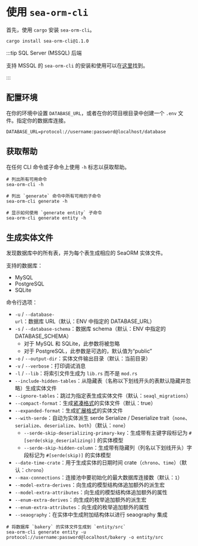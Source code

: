 # 使用 `sea-orm-cli`

首先，使用 `cargo` 安装 `sea-orm-cli`。

```shell
cargo install sea-orm-cli@1.1.0
```

:::tip SQL Server (MSSQL) 后端

支持 MSSQL 的 `sea-orm-cli` 的安装和使用可以在[这里](https://www.sea-ql.org/SeaORM-X/docs/generate-entity/sea-orm-cli/)找到。

:::

## 配置环境

在你的环境中设置 `DATABASE_URL`，或者在你的项目根目录中创建一个 `.env` 文件。指定你的数据库连接。

```env title=".env"
DATABASE_URL=protocol://username:password@localhost/database
```

## 获取帮助

在任何 CLI 命令或子命令上使用 `-h` 标志以获取帮助。

```shell
# 列出所有可用命令
sea-orm-cli -h

# 列出 `generate` 命令中所有可用的子命令
sea-orm-cli generate -h

# 显示如何使用 `generate entity` 子命令
sea-orm-cli generate entity -h
```

## 生成实体文件

发现数据库中的所有表，并为每个表生成相应的 SeaORM 实体文件。

支持的数据库：
- MySQL
- PostgreSQL
- SQLite

命令行选项：
- `-u` / `--database-url`：数据库 URL（默认：ENV 中指定的 DATABASE_URL）
- `-s` / `--database-schema`：数据库 schema（默认：ENV 中指定的 DATABASE_SCHEMA）
    - 对于 MySQL 和 SQLite，此参数将被忽略
    - 对于 PostgreSQL，此参数是可选的，默认值为“public”
- `-o` / `--output-dir`：实体文件输出目录（默认：当前目录）
- `-v` / `--verbose`：打印调试消息
- `-l` / `--lib`：将索引文件生成为 `lib.rs` 而不是 `mod.rs`
- `--include-hidden-tables`：从隐藏表（名称以下划线开头的表默认隐藏并忽略）生成实体文件
- `--ignore-tables`：跳过为指定表生成实体文件（默认：`seaql_migrations`）
- `--compact-format`：生成[紧凑格式](04-generate-entity/02-entity-format.md)的实体文件（默认：true）
- `--expanded-format`：生成[扩展格式](12-internal-design/05-expanded-entity-format.md)的实体文件
- `--with-serde`：自动为实体派生 serde Serialize / Deserialize trait（`none`、`serialize`、`deserialize`、`both`）（默认：`none`）
    - `--serde-skip-deserializing-primary-key`：生成带有主键字段标记为 `#[serde(skip_deserializing)]` 的实体模型
    - `--serde-skip-hidden-column`：生成带有隐藏列（列名以下划线开头）字段标记为 `#[serde(skip)]` 的实体模型
- `--date-time-crate`：用于生成实体的日期时间 crate（`chrono`、`time`）（默认：`chrono`）
- `--max-connections`：连接池中要初始化的最大数据库连接数（默认：`1`）
- `--model-extra-derives`：向生成的模型结构体追加额外的派生宏
- `--model-extra-attributes`：向生成的模型结构体追加额外的属性
- `--enum-extra-derives`：向生成的枚举追加额外的派生宏
- `--enum-extra-attributes`：向生成的枚举追加额外的属性
- `--seaography`：在实体中生成附加结构体以进行 seaography 集成

```shell
# 将数据库 `bakery` 的实体文件生成到 `entity/src`
sea-orm-cli generate entity -u protocol://username:password@localhost/bakery -o entity/src